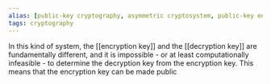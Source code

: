 ```yaml
---
alias: [public-key cryptography, asymmetric cryptosystem, public-key encryption, asymmetric encryption]
tags: cryptography 
---
```

In this kind of system, the [[encryption key]] and the [[decryption key]] are fundamentally different, and it is impossible - or at least computationally infeasible - to determine the decryption key from the encryption key. This means that the encryption key can be made public